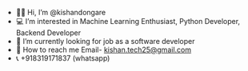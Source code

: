 - 👩‍💻 Hi, I’m @kishandongare
- 💻 I’m interested in Machine Learning Enthusiast, Python Developer, Backend Developer
- 📱  I’m currently looking for job as a software developer
- 📧 How to reach me Email- kishan.tech25@gmail.com
- 📞 +918319171837 (whatsapp)
<!---
kishandongare/kishandongare is a ✨ special ✨ repository because its `README.md` (this file) appears on your GitHub profile.
You can click the Preview link to take a look at your changes.
--->
